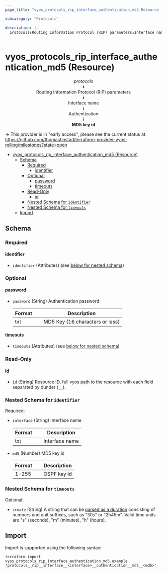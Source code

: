 ```yaml
---
page_title: "vyos_protocols_rip_interface_authentication_md5 Resource - vyos"

subcategory: "Protocols"

description: |-
  protocols⯯Routing Information Protocol (RIP) parameters⯯Interface name⯯Authentication⯯MD5 key id
---
```


# vyos_protocols_rip_interface_authentication_md5 (Resource)
<center>


*protocols*  
⯯  
Routing Information Protocol (RIP) parameters  
⯯  
Interface name  
⯯  
Authentication  
⯯  
**MD5 key id**


</center>

-> This provider is in "early access", please see the current status at: https://github.com/thomasfinstad/terraform-provider-vyos-rolling/milestones?state=open

<!--TOC-->

- [vyos_protocols_rip_interface_authentication_md5 (Resource)](#vyos_protocols_rip_interface_authentication_md5-resource)
  - [Schema](#schema)
    - [Required](#required)
      - [identifier](#identifier)
    - [Optional](#optional)
      - [password](#password)
      - [timeouts](#timeouts)
    - [Read-Only](#read-only)
      - [id](#id)
    - [Nested Schema for `identifier`](#nested-schema-for-identifier)
    - [Nested Schema for `timeouts`](#nested-schema-for-timeouts)
  - [Import](#import)

<!--TOC-->

<!-- schema generated by tfplugindocs -->
## Schema

### Required

#### identifier
- `identifier` (Attributes) (see [below for nested schema](#nestedatt--identifier))

### Optional

#### password
- `password` (String) Authentication password

    |  Format  &emsp;|  Description                      |
    |----------|-----------------------------------|
    |  txt     &emsp;|  MD5 Key (16 characters or less)  |
#### timeouts
- `timeouts` (Attributes) (see [below for nested schema](#nestedatt--timeouts))

### Read-Only

#### id
- `id` (String) Resource ID, full vyos path to the resource with each field separated by dunder (`__`).

<a id="nestedatt--identifier"></a>
### Nested Schema for `identifier`

Required:

- `interface` (String) Interface name

    |  Format  &emsp;|  Description     |
    |----------|------------------|
    |  txt     &emsp;|  Interface name  |
- `md5` (Number) MD5 key id

    |  Format  &emsp;|  Description  |
    |----------|---------------|
    |  1-255   &emsp;|  OSPF key id  |


<a id="nestedatt--timeouts"></a>
### Nested Schema for `timeouts`

Optional:

- `create` (String) A string that can be [parsed as a duration](https://pkg.go.dev/time#ParseDuration) consisting of numbers and unit suffixes, such as &#34;30s&#34; or &#34;2h45m&#34;. Valid time units are &#34;s&#34; (seconds), &#34;m&#34; (minutes), &#34;h&#34; (hours).

## Import

Import is supported using the following syntax:

```shell
terraform import vyos_protocols_rip_interface_authentication_md5.example "protocols__rip__interface__<interface>__authentication__md5__<md5>"
```
